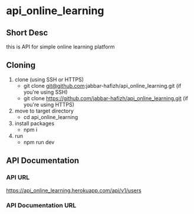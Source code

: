 # api_online_learning

## Short Desc

this is API for simple online learning platform

## Cloning

1. clone (using SSH or HTTPS)
   - git clone git@github.com:jabbar-hafizh/api_online_learning.git (if you're using SSH)
   - git clone https://github.com/jabbar-hafizh/api_online_learning.git (if you're using HTTPS)
2. move to target directory
   - cd api_online_learning
3. install packages
   - npm i
4. run
   - npm run dev

## API Documentation

### API URL

https://api_online_learning.herokuapp.com/api/v1/users

### API Documentation URL
